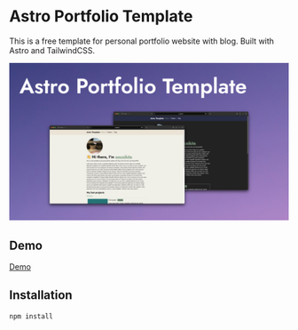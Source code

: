 # Astro Portfolio Template

This is a free template for personal portfolio website with blog. Built with Astro and TailwindCSS.

![Astro Portfolio Template](public/cover-light.jpg)

## Demo

[Demo](https://astro-portfolio-template-sage.vercel.app/)

## Installation

```bash
npm install
```
